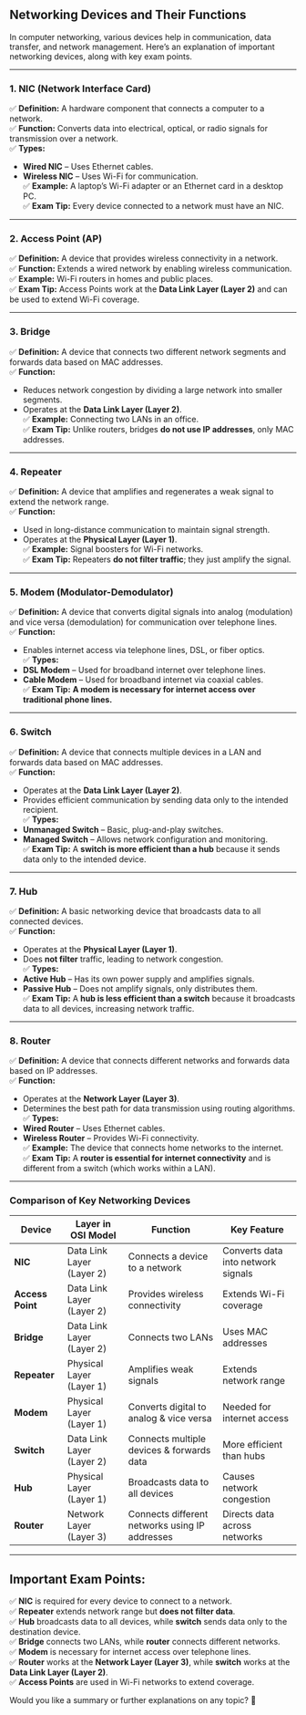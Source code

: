 ## **Networking Devices and Their Functions**  

In computer networking, various devices help in communication, data transfer, and network management. Here’s an explanation of important networking devices, along with key exam points.  

---

### **1. NIC (Network Interface Card)**  
✅ **Definition:** A hardware component that connects a computer to a network.  
✅ **Function:** Converts data into electrical, optical, or radio signals for transmission over a network.  
✅ **Types:**  
   - **Wired NIC** – Uses Ethernet cables.  
   - **Wireless NIC** – Uses Wi-Fi for communication.  
✅ **Example:** A laptop’s Wi-Fi adapter or an Ethernet card in a desktop PC.  
✅ **Exam Tip:** Every device connected to a network must have an NIC.  

---

### **2. Access Point (AP)**  
✅ **Definition:** A device that provides wireless connectivity in a network.  
✅ **Function:** Extends a wired network by enabling wireless communication.  
✅ **Example:** Wi-Fi routers in homes and public places.  
✅ **Exam Tip:** Access Points work at the **Data Link Layer (Layer 2)** and can be used to extend Wi-Fi coverage.  

---

### **3. Bridge**  
✅ **Definition:** A device that connects two different network segments and forwards data based on MAC addresses.  
✅ **Function:**  
   - Reduces network congestion by dividing a large network into smaller segments.  
   - Operates at the **Data Link Layer (Layer 2)**.  
✅ **Example:** Connecting two LANs in an office.  
✅ **Exam Tip:** Unlike routers, bridges **do not use IP addresses**, only MAC addresses.  

---

### **4. Repeater**  
✅ **Definition:** A device that amplifies and regenerates a weak signal to extend the network range.  
✅ **Function:**  
   - Used in long-distance communication to maintain signal strength.  
   - Operates at the **Physical Layer (Layer 1)**.  
✅ **Example:** Signal boosters for Wi-Fi networks.  
✅ **Exam Tip:** Repeaters **do not filter traffic**; they just amplify the signal.  

---

### **5. Modem (Modulator-Demodulator)**  
✅ **Definition:** A device that converts digital signals into analog (modulation) and vice versa (demodulation) for communication over telephone lines.  
✅ **Function:**  
   - Enables internet access via telephone lines, DSL, or fiber optics.  
✅ **Types:**  
   - **DSL Modem** – Used for broadband internet over telephone lines.  
   - **Cable Modem** – Used for broadband internet via coaxial cables.  
✅ **Exam Tip:** **A modem is necessary for internet access over traditional phone lines.**  

---

### **6. Switch**  
✅ **Definition:** A device that connects multiple devices in a LAN and forwards data based on MAC addresses.  
✅ **Function:**  
   - Operates at the **Data Link Layer (Layer 2)**.  
   - Provides efficient communication by sending data only to the intended recipient.  
✅ **Types:**  
   - **Unmanaged Switch** – Basic, plug-and-play switches.  
   - **Managed Switch** – Allows network configuration and monitoring.  
✅ **Exam Tip:** A **switch is more efficient than a hub** because it sends data only to the intended device.  

---

### **7. Hub**  
✅ **Definition:** A basic networking device that broadcasts data to all connected devices.  
✅ **Function:**  
   - Operates at the **Physical Layer (Layer 1)**.  
   - Does **not filter** traffic, leading to network congestion.  
✅ **Types:**  
   - **Active Hub** – Has its own power supply and amplifies signals.  
   - **Passive Hub** – Does not amplify signals, only distributes them.  
✅ **Exam Tip:** A **hub is less efficient than a switch** because it broadcasts data to all devices, increasing network traffic.  

---

### **8. Router**  
✅ **Definition:** A device that connects different networks and forwards data based on IP addresses.  
✅ **Function:**  
   - Operates at the **Network Layer (Layer 3)**.  
   - Determines the best path for data transmission using routing algorithms.  
✅ **Types:**  
   - **Wired Router** – Uses Ethernet cables.  
   - **Wireless Router** – Provides Wi-Fi connectivity.  
✅ **Example:** The device that connects home networks to the internet.  
✅ **Exam Tip:** A **router is essential for internet connectivity** and is different from a switch (which works within a LAN).  

---

### **Comparison of Key Networking Devices**  

| **Device** | **Layer in OSI Model** | **Function** | **Key Feature** |
|-----------|------------------|-------------|--------------|
| **NIC** | Data Link Layer (Layer 2) | Connects a device to a network | Converts data into network signals |
| **Access Point** | Data Link Layer (Layer 2) | Provides wireless connectivity | Extends Wi-Fi coverage |
| **Bridge** | Data Link Layer (Layer 2) | Connects two LANs | Uses MAC addresses |
| **Repeater** | Physical Layer (Layer 1) | Amplifies weak signals | Extends network range |
| **Modem** | Physical Layer (Layer 1) | Converts digital to analog & vice versa | Needed for internet access |
| **Switch** | Data Link Layer (Layer 2) | Connects multiple devices & forwards data | More efficient than hubs |
| **Hub** | Physical Layer (Layer 1) | Broadcasts data to all devices | Causes network congestion |
| **Router** | Network Layer (Layer 3) | Connects different networks using IP addresses | Directs data across networks |

---

## **Important Exam Points:**
✅ **NIC** is required for every device to connect to a network.  
✅ **Repeater** extends network range but **does not filter data**.  
✅ **Hub** broadcasts data to all devices, while **switch** sends data only to the destination device.  
✅ **Bridge** connects two LANs, while **router** connects different networks.  
✅ **Modem** is necessary for internet access over telephone lines.  
✅ **Router** works at the **Network Layer (Layer 3)**, while **switch** works at the **Data Link Layer (Layer 2)**.  
✅ **Access Points** are used in Wi-Fi networks to extend coverage.  

Would you like a summary or further explanations on any topic? 🚀